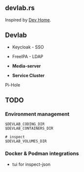 ## devlab.rs

Inspired by [Dev Home](https://learn.microsoft.com/en-us/windows/dev-home/).

## Devlab

- Keycloak - SSO
- FreeIPA - LDAP

- **Media-server**
- **Service Cluster**

Pi-Hole

## TODO

### Environment management

```.env
$DEVLAB_CODING_DIR
$DEVLAB_CONTAINERS_DIR

# inspect
$DEVLAB_VOLUMES_DIR
```

### Docker & Podman integrations

- tui for inspect-json
